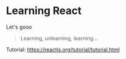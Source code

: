 # Learning React

Let's gooo

> Learning, unlearning, learning...

Tutorial: https://reactjs.org/tutorial/tutorial.html